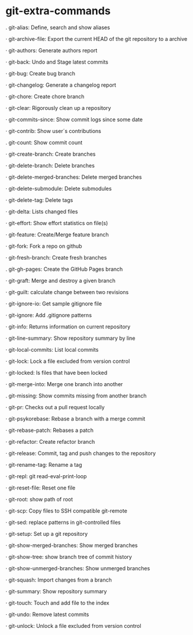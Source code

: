 # git-extra-commands
   .   git-alias:  Define, search and show aliases

   ·   git-archive-file:  Export the current HEAD of the  git  repository
       to a archive

   ·   git-authors:  Generate authors report

   ·   git-back:  Undo and Stage latest commits

   ·   git-bug:  Create bug branch

   ·   git-changelog:  Generate a changelog report

   ·   git-chore:  Create chore branch

   ·   git-clear:  Rigorously clean up a repository

   ·   git-commits-since:  Show commit logs since some date

   ·   git-contrib:  Show user´s contributions

   .   git-count:  Show commit count

   ·   git-create-branch:  Create branches

   ·   git-delete-branch:  Delete branches

   ·   git-delete-merged-branches:  Delete merged branches

   ·   git-delete-submodule:  Delete submodules

   ·   git-delete-tag:  Delete tags

   ·   git-delta:  Lists changed files

   ·   git-effort:  Show effort statistics on file(s)

   ·   git-feature:  Create/Merge feature branch

   ·   git-fork:  Fork a repo on github

   ·   git-fresh-branch:  Create fresh branches

   .   git-gh-pages:  Create the GitHub Pages branch

   ·   git-graft:  Merge and destroy a given branch

   ·   git-guilt:  calculate change between two revisions

   ·   git-ignore-io:  Get sample gitignore file

   ·   git-ignore:  Add .gitignore patterns

   ·   git-info:  Returns information on current repository

   ·   git-line-summary:  Show repository summary by line

   ·   git-local-commits:  List local commits

   ·   git-lock:  Lock a file excluded from version control

   ·   git-locked:  ls files that have been locked

   ·   git-merge-into:  Merge one branch into another

   .   git-missing:  Show commits missing from another branch

   ·   git-pr:  Checks out a pull request locally

   ·   git-psykorebase:  Rebase a branch with a merge commit

   ·   git-rebase-patch:  Rebases a patch

   ·   git-refactor:  Create refactor branch

   ·   git-release:  Commit, tag and push changes to the repository

   ·   git-rename-tag:  Rename a tag

   ·   git-repl:  git read-eval-print-loop

   ·   git-reset-file:  Reset one file

   ·   git-root:  show path of root

   ·   git-scp:  Copy files to SSH compatible git-remote

   ·   git-sed:  replace patterns in git-controlled files

   ·   git-setup:  Set up a git repository

   ·   git-show-merged-branches:  Show merged branches

   ·   git-show-tree:  show branch tree of commit history

   ·   git-show-unmerged-branches:  Show unmerged branches

   ·   git-squash:  Import changes from a branch

   ·   git-summary:  Show repository summary

   ·   git-touch:  Touch and add file to the index

   ·   git-undo:  Remove latest commits

   ·   git-unlock:  Unlock a file excluded from version control

